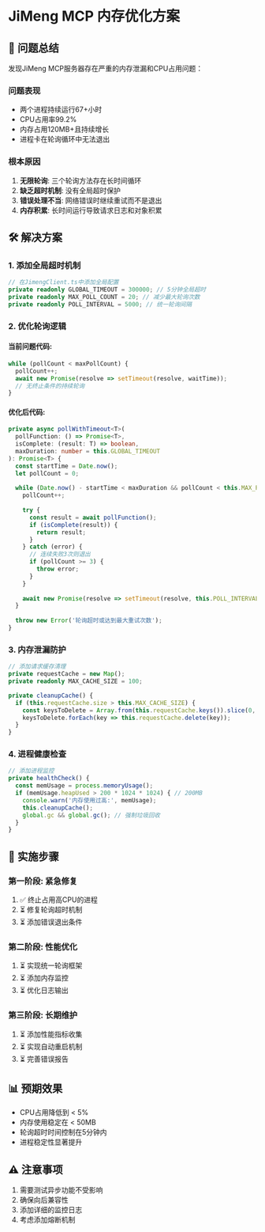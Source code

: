 # JiMeng MCP 内存优化方案

## 🚨 问题总结

发现JiMeng MCP服务器存在严重的内存泄漏和CPU占用问题：

### 问题表现
- 两个进程持续运行67+小时
- CPU占用率99.2%
- 内存占用120MB+且持续增长
- 进程卡在轮询循环中无法退出

### 根本原因
1. **无限轮询**: 三个轮询方法存在长时间循环
2. **缺乏超时机制**: 没有全局超时保护
3. **错误处理不当**: 网络错误时继续重试而不是退出
4. **内存积累**: 长时间运行导致请求日志和对象积累

## 🛠️ 解决方案

### 1. 添加全局超时机制

```typescript
// 在JimengClient.ts中添加全局配置
private readonly GLOBAL_TIMEOUT = 300000; // 5分钟全局超时
private readonly MAX_POLL_COUNT = 20; // 减少最大轮询次数
private readonly POLL_INTERVAL = 5000; // 统一轮询间隔
```

### 2. 优化轮询逻辑

#### 当前问题代码:
```typescript
while (pollCount < maxPollCount) {
  pollCount++;
  await new Promise(resolve => setTimeout(resolve, waitTime));
  // 无终止条件的持续轮询
}
```

#### 优化后代码:
```typescript
private async pollWithTimeout<T>(
  pollFunction: () => Promise<T>,
  isComplete: (result: T) => boolean,
  maxDuration: number = this.GLOBAL_TIMEOUT
): Promise<T> {
  const startTime = Date.now();
  let pollCount = 0;
  
  while (Date.now() - startTime < maxDuration && pollCount < this.MAX_POLL_COUNT) {
    pollCount++;
    
    try {
      const result = await pollFunction();
      if (isComplete(result)) {
        return result;
      }
    } catch (error) {
      // 连续失败3次则退出
      if (pollCount >= 3) {
        throw error;
      }
    }
    
    await new Promise(resolve => setTimeout(resolve, this.POLL_INTERVAL));
  }
  
  throw new Error('轮询超时或达到最大重试次数');
}
```

### 3. 内存泄漏防护

```typescript
// 添加请求缓存清理
private requestCache = new Map();
private readonly MAX_CACHE_SIZE = 100;

private cleanupCache() {
  if (this.requestCache.size > this.MAX_CACHE_SIZE) {
    const keysToDelete = Array.from(this.requestCache.keys()).slice(0, this.MAX_CACHE_SIZE / 2);
    keysToDelete.forEach(key => this.requestCache.delete(key));
  }
}
```

### 4. 进程健康检查

```typescript
// 添加进程监控
private healthCheck() {
  const memUsage = process.memoryUsage();
  if (memUsage.heapUsed > 200 * 1024 * 1024) { // 200MB
    console.warn('内存使用过高:', memUsage);
    this.cleanupCache();
    global.gc && global.gc(); // 强制垃圾回收
  }
}
```

## 🎯 实施步骤

### 第一阶段: 紧急修复
1. ✅ 终止占用高CPU的进程
2. ⏳ 修复轮询超时机制
3. ⏳ 添加错误退出条件

### 第二阶段: 性能优化
1. ⏳ 实现统一轮询框架
2. ⏳ 添加内存监控
3. ⏳ 优化日志输出

### 第三阶段: 长期维护
1. ⏳ 添加性能指标收集
2. ⏳ 实现自动重启机制
3. ⏳ 完善错误报告

## 📊 预期效果

- CPU占用降低到 < 5%
- 内存使用稳定在 < 50MB
- 轮询超时时间控制在5分钟内
- 进程稳定性显著提升

## ⚠️ 注意事项

1. 需要测试异步功能不受影响
2. 确保向后兼容性
3. 添加详细的监控日志
4. 考虑添加熔断机制